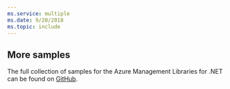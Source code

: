 ```yaml
---
ms.service: multiple
ms.date: 9/20/2018
ms.topic: include
---
```

## More samples

The full collection of samples for the Azure Management Libraries for .NET can be found on [GitHub](https://github.com/Azure/azure-sdk-for-net/blob/Fluent/README.md#sample-code).